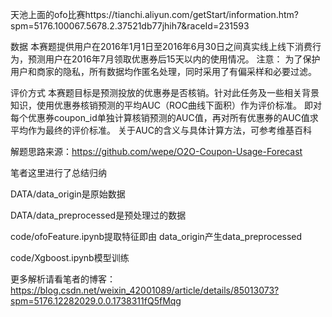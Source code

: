 
天池上面的ofo比赛https://tianchi.aliyun.com/getStart/information.htm?spm=5176.100067.5678.2.37521db77jhih7&raceId=231593

数据
    本赛题提供用户在2016年1月1日至2016年6月30日之间真实线上线下消费行为，预测用户在2016年7月领取优惠券后15天以内的使用情况。 
注意： 为了保护用户和商家的隐私，所有数据均作匿名处理，同时采用了有偏采样和必要过滤。

评价方式
    本赛题目标是预测投放的优惠券是否核销。针对此任务及一些相关背景知识，使用优惠券核销预测的平均AUC（ROC曲线下面积）作为评价标准。 即对每个优惠券coupon_id单独计算核销预测的AUC值，再对所有优惠券的AUC值求平均作为最终的评价标准。 关于AUC的含义与具体计算方法，可参考维基百科
    
 解题思路来源：https://github.com/wepe/O2O-Coupon-Usage-Forecast
 
 笔者这里进行了总结归纳

DATA/data_origin是原始数据

DATA/data_preprocessed是预处理过的数据

code/ofoFeature.ipynb提取特征即由	data_origin产生data_preprocessed

code/Xgboost.ipynb模型训练

更多解析请看笔者的博客：https://blog.csdn.net/weixin_42001089/article/details/85013073?spm=5176.12282029.0.0.1738311fQ5fMqg
